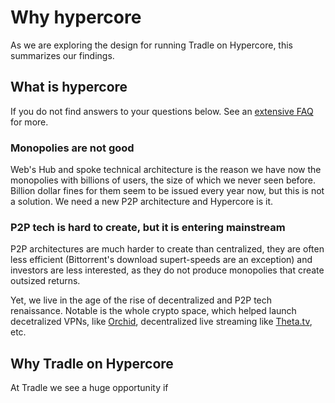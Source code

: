 # Why hypercore

As we are exploring the design for running Tradle on Hypercore, this summarizes our findings.

## What is hypercore

If you do not find answers to your questions below. See an [extensive FAQ](FAQ.md) for more.

### Monopolies are not good

Web's Hub and spoke technical architecture is the reason we have now the monopolies with billions of users, the size of which we never seen before.
Billion dollar fines for them seem to be issued every year now, but this is not a solution.
We need a new P2P architecture and Hypercore is it.

### P2P tech is hard to create, but it is entering mainstream

P2P architectures are much harder to create than centralized, they are often less efficient (Bittorrent's download supert-speeds are an exception) and investors are less interested, as they do not produce monopolies that create outsized returns.

Yet, we live in the age of the rise of decentralized and P2P tech renaissance. Notable is the whole crypto space, which helped launch decetralized VPNs, like [Orchid](https://www.orchid.com/), decentralized live streaming like [Theta.tv](https://theta.tv), etc.

## Why Tradle on Hypercore

At Tradle we see a huge opportunity if

